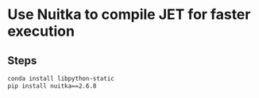 # Use Nuitka to compile JET for faster execution

## Steps

```bash
conda install libpython-static
pip install nuitka==2.6.8
```
